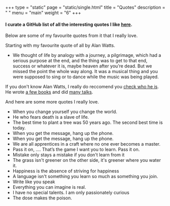 +++
type = "static"
page = "static/single.html"
title = "Quotes"
description = " "
menu = "main"
weight = "6"
+++

#### I curate a GitHub list of all the interesting quotes I like [here](https://github.com/learn-anything/quotes).

Below are some of my favourite quotes from it that I really love.

Starting with my favourite quote of all by Alan Watts.

- We thought of life by analogy with a journey, a pilgrimage, which had a serious purpose at the end, and the thing was to get to that end, success or whatever it is, maybe heaven after you’re dead. But we missed the point the whole way along. It was a musical thing and you were supposed to sing or to dance while the music was being played.

If you don't know Alan Watts, I really do reccomend you [check who he is](http://www.alanwatts.com/). He wrote [a few books](https://www.goodreads.com/author/show/1501668.Alan_W_Watts?from_search=true) and did [many talks](https://www.youtube.com/results?search_query=alan+watts).

And here are some more quotes I really love.

* When you change yourself you change the world.
* He who fears death is a slave of life.
* The best time to plant a tree was 50 years ago. The second best time is today.
* When you get the message, hang up the phone.
* When you get the message, hang up the phone.
* We are all apprentices in a craft where no one ever becomes a master.
* Pass it on, .... That’s the game I want you to learn. Pass it on.
* Mistake only stays a mistake if you don't learn from it
* The grass isn't greener on the other side, it's greener where you water it.
* Happiness is the absence of striving for happiness
* A language isn't something you learn so much as something you join.
* Write like you speak
* Everything you can imagine is real.
* I have no special talents. I am only passionately curious
* The dose makes the poison.